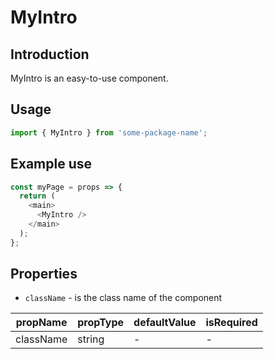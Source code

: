 # MyIntro

<!-- STORY -->

## Introduction

MyIntro is an easy-to-use component.

## Usage

```javascript
import { MyIntro } from 'some-package-name';
```

## Example use

```javascript
const myPage = props => {
  return (
    <main>
      <MyIntro />
    </main>
  );
};
```

## Properties

- `className` - is the class name of the component

| propName  | propType | defaultValue | isRequired |
| --------- | -------- | ------------ | ---------- |
| className | string   | -            | -          |
